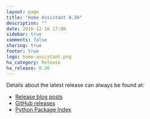 ```yaml
---
layout: page
title: "Home Assistant 0.36"
description: ""
date: 2016-12-16 17:00
sidebar: true
comments: false
sharing: true
footer: true
logo: home-assistant.png
ha_category: Release
ha_release: 0.36
---
```


Details about the latest release can always be found at:

- [Release blog posts](https://home-assistant.io/blog/categories/release-notes/)
- [GitHub releases](https://github.com/home-assistant/home-assistant/releases)
- [Python Package Index](https://pypi.python.org/pypi/homeassistant/)


